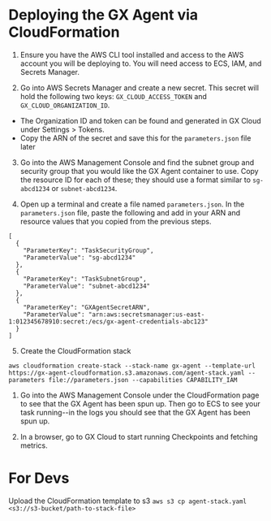 # Deploying the GX Agent via CloudFormation

1. Ensure you have the AWS CLI tool installed and access to the AWS account you will be deploying to. You will need access to ECS, IAM, and Secrets Manager.

2. Go into AWS Secrets Manager and create a new secret. This secret will hold the following two keys: `GX_CLOUD_ACCESS_TOKEN` and `GX_CLOUD_ORGANIZATION_ID`.

- The Organization ID and token can be found and generated in GX Cloud under Settings > Tokens.
- Copy the ARN of the secret and save this for the `parameters.json` file later

3. Go into the AWS Management Console and find the subnet group and security group that you would like the GX Agent container to use. Copy the resource ID for each of these; they should use a format similar to `sg-abcd1234` or `subnet-abcd1234`.

4. Open up a terminal and create a file named `parameters.json`. In the `parameters.json` file, paste the following and add in your ARN and resource values that you copied from the previous steps.

```
[
  {
    "ParameterKey": "TaskSecurityGroup",
    "ParameterValue": "sg-abcd1234"
  },
  {
    "ParameterKey": "TaskSubnetGroup",
    "ParameterValue": "subnet-abcd1234"
  },
  {
    "ParameterKey": "GXAgentSecretARN",
    "ParameterValue": "arn:aws:secretsmanager:us-east-1:012345678910:secret:/ecs/gx-agent-credentials-abc123"
  }
]
```

5. Create the CloudFormation stack

```
aws cloudformation create-stack --stack-name gx-agent --template-url https://gx-agent-cloudformation.s3.amazonaws.com/agent-stack.yaml --parameters file://parameters.json --capabilities CAPABILITY_IAM
```

1. Go into the AWS Management Console under the CloudFormation page to see that the GX Agent has been spun up. Then go to ECS to see your task running--in the logs you should see that the GX Agent has been spun up.

2. In a browser, go to GX Cloud to start running Checkpoints and fetching metrics.

# For Devs

Upload the CloudFormation template to s3
`aws s3 cp agent-stack.yaml <s3://s3-bucket/path-to-stack-file>`
